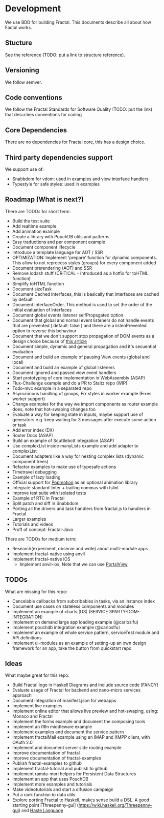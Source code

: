 # Development

We use BDD for building Fractal. This documents describe all about how Factal works.

## Stucture

See the reference (TODO: put a link to structure reference).

## Versioning

We follow semver.

## Code conventions

We follow the Fractal Standards for Software Quality (TODO: put the link) that describes conventions for coding

## Core Dependencies

There are no dependencies for Fractal core, this has a design choice.

## Third party dependencies support

We support use of:

- Snabbdom for vdom: used in examples and view interface handlers
- Typestyle for safe styles: used in examples

## Roadmap (What is next?)

There are TODOs for short term:

- Build the test suite
- Add realtime example
- Add animation example
- Create a library with PouchDB utils and patterns
- Easy traductions and per component example
- Document component lifecycle
- Introduce a template language for AOT / SSR
- OPTIMIZATION: Implement 'prepare' function for dynamic components. This allow to not reprocess styles (groups) for every component added
- Document prerendering (AOT) and SSR
- Remove lodash stuff (CRITICAL - Introduced as a hotfix for toHTML function)
- Simplify toHTML function
- Document sizeTask
- Document Cached interfaces, this is basically that interfaces are cached by default
- Document interfaceOrder. This method is used to set the order of the initial evaluation of interfaces
- Document global events listener selfPropagated option
- Document that global and normal event listeners do not handle events that are prevented ( default: false ) and there are a listenPrevented option to reverse this behaviour
- Document that we don't support stop propagation of DOM events as a design choice because of [this article](https://css-tricks.com/dangers-stopping-event-propagation/)
- Document simple, dynamic and general propagation and it's secuential evaluation
- Document and build an example of pausing View events (global and local)
- Document and build an example of global listeners
- Document ignored and passed view event handlers
- Start prototyping of core implementation in WebAssembly (ASAP)
- Flux-Challenge example and do a PR to Staltz repo (WIP)
- Todo-mvc example in a separated repo
- Asyncronous handling of groups, Fix styles in worker example (Fixes worker support)
- Change examples for the way we import components as router example does, note that hot-swaping changes too
- Evaluate a way for keeping state in inputs, maybe support use of generators e.g. keep waiting for 3 messages after execute some action or task
- Add error index (DX)
- Router Docs (ASAP)
- Build an example of Scuttlebott integration (ASAP)
- Use complexList inside manyLists example and add adapter to complexList
- Document adapters like a way for nesting complex lists (dynamic component trees)
- Refactor examples to make use of typesafe actions
- Timetravel debugging
- Example of lazy loading
- Official support for [Popmotion](https://github.com/Popmotion/popmotion) as an optional animation library
- Integrate standard linter + trailing commas with tslint
- Improve test suite with isolated tests
- Example of RTC in Fractal
- Split patch and diff in Snabbdom
- Porting all the drivers and task handlers from fractal.js to handlers in Fractal
- Larger examples
- Tutorials and videos
- Proff of concept: Fractal-Java

There are TODOs for medium term:

- Research(experiment, observe and write) about multi-module apps
- Implement fractal-native using anvil
- Implement fractal-native iOS
  - Implement anvil-ios, Note that we can use [PortalView](https://github.com/guidomb/PortalView)

## TODOs

What are missing for this repo:

- Cancelable callbacks from subcribables in tasks, via an instance index
- Document use cases on stateless components and modules
- Implement an example of charts (D3) (SERVICE 3PARTY-DOM-INTEGRATION)
- Implement on demand large app loading example (@carloslfu)
- Implement pouchdb integration example (@carloslfu)
- Implement an example of whole service pattern, serviceTest module and API definitions
- Implement ui-modules as an example of setting-up an own design framework for an app, take the button from quickstart repo

## Ideas

What maybe great for this repo:

- Build Fractal logo in Haskell Diagrams and include source code (FANCY)
- Evaluate usage of Fractal for backend and nano-micro services approach
- Document integration of manifest.json for webapps
- Implement live examples
- Implement online editor that allows live preview and hot-swaping, using: Monaco and Fractal
- Implement the forms example and document the composing tools
- Implement an i18n middleware example
- Implement examples and document the service pattern
- Implement fractalMail example using an IMAP and XMPP client, with OAuth 2.0
- Implement and document server side routing example
- Improve documentation of fractal
- Improve documentation of fractal-examples
- Publish fractal-examples to github
- Implement fractal-tutorial and publish to github
- Implement ramda-mori helpers for Persistent Data Structures
- Implement an app that uses PouchDB
- Implement more examples and tutorials
- Make videotutorials and start a difusion campaign
- Put a rank function to data utils
- Explore porting Fractal to Haskell, makes sense build a DSL. A good starting point [Threepenny-gui] (https://wiki.haskell.org/Threepenny-gui) and [Haste Language](http://haste-lang.org/)
